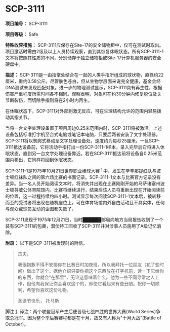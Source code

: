 # SCP-3111
                        


**项目编号：** SCP-3111

**项目等级：** Safe

**特殊收容措施：** SCP-3111应保存在Site-17的安全储物柜中，仅可在测试时取出。项目激活时需由2级及以上人员持续观察，直到其恢复休眠状态。所有SCP-3111-1文本将按照其性质的不同，分别储存于独立储物柜或Site-17计算机服务器的安全硬盘中。

**描述：** SCP-3111是一由指掌处结合在一起的人类手指所组成的球状物，直径约22厘米，重约0.58公斤。尽管肤色苍白，但从生物学层面来说完全健康，基金会经DNA测试未发现匹配对象。进一步的物理测试显示，SCP-3111具有再生性，根据伤害严重程度所需时间各不相同。观察表明，对象可在约30分钟内修复脱位及关节断裂伤，而切除手指则将在2小时内再生。

在休眠状态下，SCP-3111对外部刺激无反应，可在生理结构允许的范围内轻易拨动其指关节。

当将一台文字处理设备置于项目周边0.25米范围内时，SCP-3111将被激活。上述设备包括标准打字机至台式电脑或笔记本电脑，只要后两者安装了文字处理器。SCP-3111将以蜘爬式移动至文字处理设备处，速度约为每秒25厘米。一旦SCP-3111抵达设备前，它将活动手指打出一份SCP-3111-1样本，录入完毕后它将进入休眠状态，直到另一台文字处理设备靠近。若在SCP-3111抵达前将设备自0.25米范围内移出，它同样将回到休眠状态。

SCP-3111-1是1975年10月21日世界职业棒球大赛<sup class='footnoteref'>
 <a shape='rect' class='footnoteref' id='footnoteref-1' href='javascript:;' onclick='WIKIDOT.page.utils.scrollToReference(&apos;footnote-1&apos;)'>1</a>
</sup>中，发生在辛辛那提红队与波士顿红袜队之间的第六场比赛的书面记录。SCP-3111-1文本与比赛官方记录没有差异。当一名人员开始阅读文本时，将消失并出现在比赛刚刚开始的马萨诸塞州波士顿芬威公体育院馆内。比赛将继续进行，结束后该人员将重新出现在开始阅读前的位置，这一过程持续约四小时。测试显示每次阅读SCP-3111-1文本后，被转移而至的受试者将出现在随机座位上，可在体育场馆内外自由活动且不具实体，任何与观众或球员互动的企图都失败了。

SCP-3111发现于1975年12月21日，当时██████邮局向地方当局报告收到了一个装有SCP-3111的包裹，潜伏特工回收了SCP-3111并对涉事人员施用了A级记忆消除。

**附录：** 以下是SCP-3111被发现时的附信。


> 杰夫，
> 
> 我很抱歉不得不安排你在比赛日时加夜班，所以我拜托一位朋友（花了些时间）做出了这个。据他介绍只要你把这个东西放在打字机前，读一下它给你的东西，你就会“在那里”，无论这意味着什么。他为一些不同寻常之人工作，但他向我保证你会喜欢这个的，即使它看起来有些丑陋。祝你一切顺利，希望你喜欢这份礼物。
> 
> 圣诞节快乐，
托马斯
> 



脚注
<a shape='rect' href='javascript:;' onclick='WIKIDOT.page.utils.scrollToReference(&apos;footnoteref-1&apos;)'>1</a>. 译注：两个联盟冠军产生后便晋级七战四胜的世界大赛(World Series)争取总冠军。因为整个季后赛赛程都是在十月，故又有人称为"十月大战"(Battle of October)。


                    